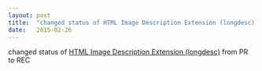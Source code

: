 ```yaml
---
layout: post
title:  "changed status of HTML Image Description Extension (longdesc) from PR to REC"
date:   2015-02-26
---
```


changed status of [HTML Image Description Extension (longdesc)](/spec/html-longdesc) from PR to REC


